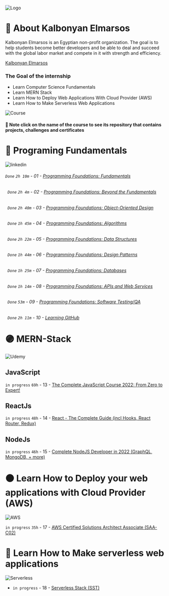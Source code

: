 
![Logo](https://camo.githubusercontent.com/3e3d319dd8d2e8bf1b4074b1ce6205db2babedcc383397d40e20b404bcc45843/68747470733a2f2f692e6962622e636f2f77517a363031302f31346465613236302d653162652d346530362d383735622d6534636239626132353733302e6a7067)


#  📌 About Kalbonyan Elmarsos

 Kalbonyan Elmarsos is an Egyptian non-profit organization. The goal is to help students become better developers and be able to deal and succeed with the global labor market and compete in it with strength and efficiency.

 [Kalbonyan Elmarsos](https://www.linkedin.com/company/%D9%83%D8%A7%D9%84%D8%A8%D9%86%D9%8A%D8%A7%D9%86-%D8%A7%D9%84%D9%85%D8%B1%D8%B5%D9%88%D8%B5/)


### The Goal of the internship
 - Learn Computer Science Fundamentals
 - Learn MERN Stack 
 - Learn How to Deploy Web Applications With Cloud Provider (AWS)
 - Learn How to Make Serverless Web Applications

![Course](https://img.shields.io/badge/Total%20Number%20Of%20Hours%20For%20All%20Courses-%2B200h-brightgreen)

#### 👀 Note click on the name of the course to see its repository that contains projects, challenges and certificates


# 🔵 Programing Fundamentals
![linkedin](https://www.aub.edu.lb/msfea/LinkedIn-Learning/PublishingImages/msfea-LinkedInLearningLogo.png)
######  ` Done ` ` 2h 10m ` - 01 - [Programming Foundations: Fundamentals](https://github.com/MoazAbd-Allah/KalbonyanElmarsos/tree/main/LinkedinLearning/1-%20Programming-Foundation-Fundamentals)
######  ` Done` ` 2h 4m ` - 02 - [Programming Foundations: Beyond the Fundamentals](https://github.com/MoazAbd-Allah/KalbonyanElmarsos/tree/main/LinkedinLearning/2-%20Programming-Foundations-Beyond-Fundamentals)
######  ` Done` ` 2h 40m ` - 03 - [Programming Foundations: Object-Oriented Design](https://github.com/MoazAbd-Allah/KalbonyanElmarsos/tree/main/LinkedinLearning/3-%20Programming-Foundation-Object-Oriented-Design)
######  ` Done` ` 1h 45m ` - 04 - [Programming Foundations: Algorithms](https://github.com/MoazAbd-Allah/KalbonyanElmarsos/tree/main/LinkedinLearning/4-%20Programming-Foundations-Algorithms)
######  ` Done` ` 2h 22m ` - 05 - [Programming Foundations: Data Structures](https://github.com/MoazAbd-Allah/KalbonyanElmarsos/tree/main/LinkedinLearning/5-%20Programming-Foundations-Data-Structures)
######  ` Done` ` 1h 44m ` - 06 - [Programming Foundations: Design Patterns](https://github.com/MoazAbd-Allah/KalbonyanElmarsos/tree/main/LinkedinLearning/6-%20Programming-Foundations-Design-Patterns)
######  ` Done` ` 1h 25m ` - 07 - [Programming Foundations: Databases](https://github.com/MoazAbd-Allah/KalbonyanElmarsos/tree/main/LinkedinLearning/7-%20Programming-Foundations-Databases)
######  ` Done` ` 1h 14m ` - 08 - [Programming Foundations: APIs and Web Services](https://github.com/MoazAbd-Allah/KalbonyanElmarsos/tree/main/LinkedinLearning/8-%20Programming-Foundations-APIs-and-Web-Services)
######  ` Done` ` 53m ` - 09 - [Programming Foundations: Software Testing/QA](https://github.com/MoazAbd-Allah/KalbonyanElmarsos/tree/main/LinkedinLearning/9-%20Programming-Foundations-Software-TestingQA)
######  ` Done` ` 2h 11m ` - 10 - [Learning GitHub](https://github.com/MoazAbd-Allah/KalbonyanElmarsos/tree/main/LinkedinLearning/10-%20Learning-Github)



# 🟣 MERN-Stack
![Udemy](https://upload.wikimedia.org/wikipedia/commons/thumb/e/e3/Udemy_logo.svg/512px-Udemy_logo.svg.png)

## JavaScript 
`in progress` `69h` - 13 - [The Complete JavaScript Course 2022: From Zero to Expert!](Udemy/The-Complete-JavaScript-Course-2022-From-Zero-to-Expert!)

## ReactJs 
`in progress` `48h` - 14 - [React - The Complete Guide (incl Hooks, React Router, Redux)](Udemy/React-The-Complete-Guide-incl-Hooks-React-Router-Redux) 


## NodeJs
 `in progress` `46h` - 15 - [Complete NodeJS Developer in 2022 (GraphQL, MongoDB, + more)](Udemy/Complete-NodeJS-Developer-in-2022-GraphQL-MongoDB-more)







#  🟠 Learn How to Deploy your web applications with Cloud Provider (AWS)

![AWS](https://upload.wikimedia.org/wikipedia/commons/thumb/9/93/Amazon_Web_Services_Logo.svg/512px-Amazon_Web_Services_Logo.svg.png)


 `in progress` `35h` - 17 - [AWS Certified Solutions Architect Associate (SAA-C02)](aGuruCloud/AWS%20Certified%20Solutions%20Architect%20Associate%20(SAA-C02))








#  🔴 Learn How to Make serverless web applications
![Serverless](https://www.kaliop.com/app/uploads/2019/01/serverless_color-1.png)

-  `in progress` - 18 - [Serverless Stack (SST)](serverless-stack-project/)